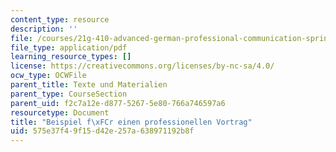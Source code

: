```yaml
---
content_type: resource
description: ''
file: /courses/21g-410-advanced-german-professional-communication-spring-2017/575e37f49f15d42e257a638971192b8f_21G_410s17_W12_M34.pdf
file_type: application/pdf
learning_resource_types: []
license: https://creativecommons.org/licenses/by-nc-sa/4.0/
ocw_type: OCWFile
parent_title: Texte und Materialien
parent_type: CourseSection
parent_uid: f2c7a12e-d877-5267-5e80-766a746597a6
resourcetype: Document
title: "Beispiel f\xFCr einen professionellen Vortrag"
uid: 575e37f4-9f15-d42e-257a-638971192b8f
---
```

